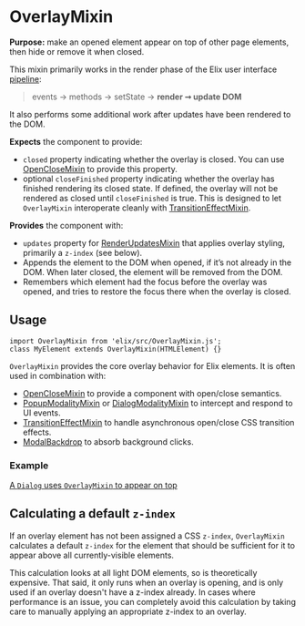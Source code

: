 # OverlayMixin

**Purpose:** make an opened element appear on top of other page elements, then hide or remove it when closed.

This mixin primarily works in the render phase of the Elix user interface [pipeline](pipeline):

> events → methods → setState → **render ➞ update DOM**

It also performs some additional work after updates have been rendered to the DOM.

**Expects** the component to provide:
* `closed` property indicating whether the overlay is closed. You can use [OpenCloseMixin](OpenCloseMixin) to provide this property.
* optional `closeFinished` property indicating whether the overlay has finished rendering its closed state. If defined, the overlay will not be rendered as closed until `closeFinished` is true. This is designed to let `OverlayMixin` interoperate cleanly with [TransitionEffectMixin](TransitionEffectMixin).

**Provides** the component with:
* `updates` property for [RenderUpdatesMixin](RenderUpdatesMixin) that applies overlay styling, primarily a `z-index` (see below).
* Appends the element to the DOM when opened, if it’s not already in the DOM. When later closed, the element will be removed from the DOM.
* Remembers which element had the focus before the overlay was opened, and tries to restore the focus there when the overlay is closed.


## Usage

    import OverlayMixin from 'elix/src/OverlayMixin.js';
    class MyElement extends OverlayMixin(HTMLElement) {}

`OverlayMixin` provides the core overlay behavior for Elix elements. It is often used in combination with:
* [OpenCloseMixin](OpenCloseMixin) to provide a component with open/close semantics.
* [PopupModalityMixin](PopupModalityMixin) or [DialogModalityMixin](DialogModalityMixin) to intercept and respond to UI events.
* [TransitionEffectMixin](TransitionEffectMixin) to handle asynchronous open/close CSS transition effects.
* [ModalBackdrop](ModalBackdrop) to absorb background clicks.


### Example

[A `Dialog` uses `OverlayMixin` to appear on top](/demos/dialog.html)


## Calculating a default `z-index`

If an overlay element has not been assigned a CSS `z-index`, `OverlayMixin` calculates a default `z-index` for the element that should be sufficient for it to appear above all currently-visible elements.

This calculation looks at all light DOM elements, so is theoretically expensive. That said, it only runs when an overlay is opening, and is only used if an overlay doesn't have a z-index already. In cases where performance is an issue, you can completely avoid this calculation by taking care to manually applying an appropriate z-index to an overlay.
